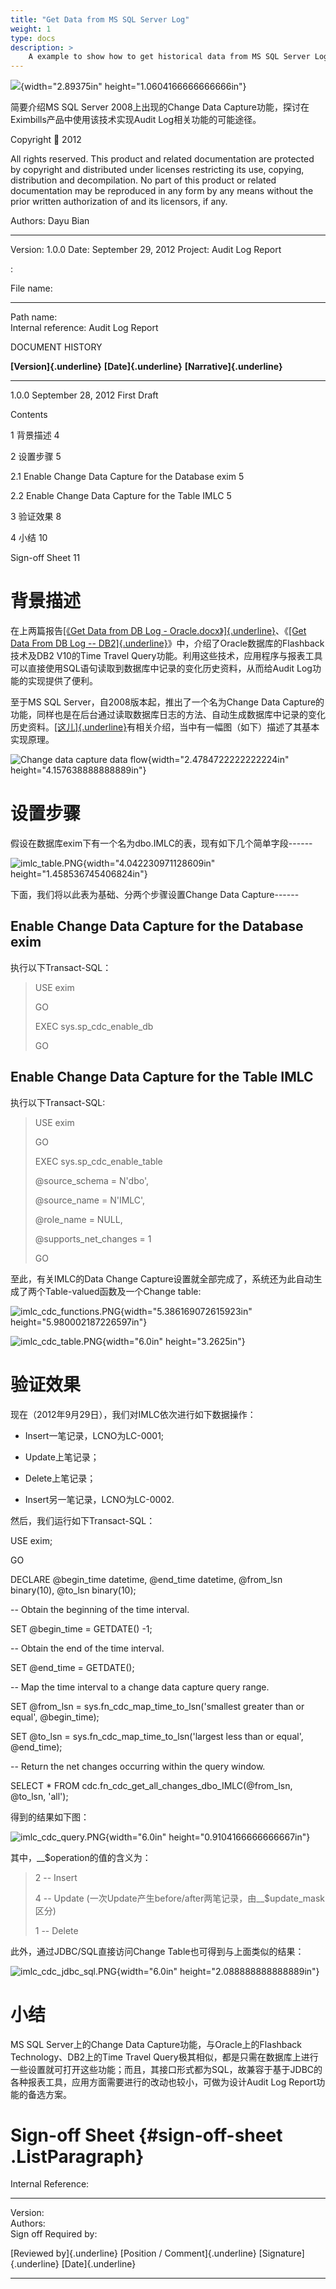 ```yaml
---
title: "Get Data from MS SQL Server Log"
weight: 1
type: docs
description: >
    A example to show how to get historical data from MS SQL Server Log.
---
```


![](./media/image1.png){width="2.89375in" height="1.0604166666666666in"}

简要介绍MS SQL Server 2008上出现的Change Data
Capture功能，探讨在Eximbills产品中使用该技术实现Audit
Log相关功能的可能途径。

Copyright  2012

All rights reserved. This product and related documentation are
protected by copyright and distributed under licenses restricting its
use, copying, distribution and decompilation. No part of this product or
related documentation may be reproduced in any form by any means without
the prior written authorization of and its licensors, if any.

  Authors:   Dayu Bian
  ---------- --------------------
  Version:   1.0.0
  Date:      September 29, 2012
  Project:   Audit Log Report

:

  File name:            
  --------------------- ------------------
  Path name:            
  Internal reference:   Audit Log Report

DOCUMENT HISTORY

  **[Version]{.underline}**   **[Date]{.underline}**   **[Narrative]{.underline}**
  --------------------------- ------------------------ -----------------------------
  1.0.0                       September 28, 2012       First Draft
                                                       
                                                       

Contents

1 背景描述 4

2 设置步骤 5

2.1 Enable Change Data Capture for the Database exim 5

2.2 Enable Change Data Capture for the Table IMLC 5

3 验证效果 8

4 小结 10

Sign-off Sheet 11

背景描述
========

在上两篇报告[[《Get Data from DB Log -
Oracle.docx》]{.underline}](file:///C:\Users\Administrator\Work\DB%20History%20Data\Get%20Data%20from%20DB%20Log%20-%20Oracle.docx)、《[[Get
Data From DB Log --
DB2]{.underline}](Get%20Data%20from%20DB%20Log%20-%20DB2.docx)》中，介绍了Oracle数据库的Flashback技术及DB2
V10的Time Travel
Query功能。利用这些技术，应用程序与报表工具可以直接使用SQL语句读取到数据库中记录的变化历史资料，从而给Audit
Log功能的实现提供了便利。

至于MS SQL Server，自2008版本起，推出了一个名为Change Data
Capture的功能，同样也是在后台通过读取数据库日志的方法、自动生成数据库中记录的变化历史资料。[[这儿]{.underline}](http://msdn.microsoft.com/en-us/library/cc645937.aspx)有相关介绍，当中有一幅图（如下）描述了其基本实现原理。

![Change data capture data
flow](./media/image2.gif){width="2.4784722222222224in"
height="4.157638888888889in"}

设置步骤
========

假设在数据库exim下有一个名为dbo.IMLC的表，现有如下几个简单字段------

![imlc\_table.PNG](./media/image3.png){width="4.042230971128609in"
height="1.458536745406824in"}

下面，我们将以此表为基础、分两个步骤设置Change Data Capture------

Enable Change Data Capture for the Database exim
------------------------------------------------

执行以下Transact-SQL：

> USE exim
>
> GO
>
> EXEC sys.sp\_cdc\_enable\_db
>
> GO

Enable Change Data Capture for the Table IMLC
---------------------------------------------

执行以下Transact-SQL:

> USE exim
>
> GO
>
> EXEC sys.sp\_cdc\_enable\_table
>
> \@source\_schema = N\'dbo\',
>
> \@source\_name = N\'IMLC\',
>
> \@role\_name = NULL,
>
> \@supports\_net\_changes = 1
>
> GO

至此，有关IMLC的Data Change
Capture设置就全部完成了，系统还为此自动生成了两个Table-valued函数及一个Change
table:

![imlc\_cdc\_functions.PNG](./media/image4.png){width="5.386169072615923in"
height="5.980002187226597in"}

![imlc\_cdc\_table.PNG](./media/image5.png){width="6.0in"
height="3.2625in"}

验证效果
========

现在（2012年9月29日），我们对IMLC依次进行如下数据操作：

-   Insert一笔记录，LCNO为LC-0001;

-   Update上笔记录；

-   Delete上笔记录；

-   Insert另一笔记录，LCNO为LC-0002.

然后，我们运行如下Transact-SQL：

USE exim;

GO

DECLARE \@begin\_time datetime, \@end\_time datetime, \@from\_lsn
binary(10), \@to\_lsn binary(10);

\-- Obtain the beginning of the time interval.

SET \@begin\_time = GETDATE() -1;

\-- Obtain the end of the time interval.

SET \@end\_time = GETDATE();

\-- Map the time interval to a change data capture query range.

SET \@from\_lsn = sys.fn\_cdc\_map\_time\_to\_lsn(\'smallest greater
than or equal\', \@begin\_time);

SET \@to\_lsn = sys.fn\_cdc\_map\_time\_to\_lsn(\'largest less than or
equal\', \@end\_time);

\-- Return the net changes occurring within the query window.

SELECT \* FROM cdc.fn\_cdc\_get\_all\_changes\_dbo\_IMLC(\@from\_lsn,
\@to\_lsn, \'all\');

得到的结果如下图：

![imlc\_cdc\_query.PNG](./media/image6.png){width="6.0in"
height="0.9104166666666667in"}

其中，\_\_\$operation的值的含义为：

> 2 -- Insert
>
> 4 -- Update
> (一次Update产生before/after两笔记录，由\_\_\$update\_mask区分)
>
> 1 -- Delete

此外，通过JDBC/SQL直接访问Change Table也可得到与上面类似的结果：

![imlc\_cdc\_jdbc\_sql.PNG](./media/image7.png){width="6.0in"
height="2.088888888888889in"}

 小结
====

MS SQL Server上的Change Data Capture功能，与Oracle上的Flashback
Technology、DB2上的Time Travel
Query极其相似，都是只需在数据库上进行一些设置就可打开这些功能；而且，其接口形式都为SQL，故兼容于基于JDBC的各种报表工具，应用方面需要进行的改动也较小，可做为设计Audit
Log Report功能的备选方案。

Sign-off Sheet {#sign-off-sheet .ListParagraph}
==============

  Internal Reference:     
  ----------------------- --
  Version:                
  Authors:                
  Sign off Required by:   

  [Reviewed by]{.underline}   [Position / Comment]{.underline}   [Signature]{.underline}   [Date]{.underline}
  --------------------------- ---------------------------------- ------------------------- --------------------
                                                                                           
                                                                                           
                                                                                           
                                                                                           
                                                                                           
                                                                                           
                                                                                           
                                                                                           
                                                                                           
